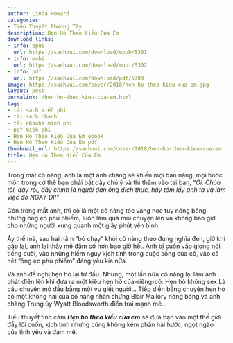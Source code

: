 ```yaml
---
author: Linda Howard
categories:
- Tiểu Thuyết Phương Tây
description: Hẹn Hò Theo Kiểu Của Em
download_links:
- info: epub
  url: https://sachvui.com/download/epub/5301
- info: mobi
  url: https://sachvui.com/download/mobi/5302
- info: pdf
  url: https://sachvui.com/download/pdf/5303
image: https://sachvui.com/cover/2018/hen-ho-theo-kieu-cua-em.jpg
layout: post
permalink: /hen-ho-theo-kieu-cua-em.html
tags:
- tải sách miễn phí
- tải sách nhanh
- tải ebooks miễn phí
- pdf miễn phí
- Hẹn Hò Theo Kiểu Của Em ebook
- Hẹn Hò Theo Kiểu Của Em pdf
thumbnail_url: https://sachvui.com/cover/2018/hen-ho-theo-kieu-cua-em.jpg
title: Hẹn Hò Theo Kiểu Của Em
---
```


 <div class="item-desc text-justify"> <p>Trong mắt cô nàng, anh là một anh chàng sẽ khiến mọi bản năng, mọi hoóc môn trong cơ thể bạn phải bật dậy chú ý và thì thầm vào tai bạn, “<em>Ôi, Chúa tôi, đây rồi, đây chính là người đàn ông đích thực, hãy tóm lấy anh ta và làm việc đó NGAY ĐI!”</em></p><p>Còn trong mắt anh, thì cô là một cô nàng tóc vàng hoe tuy nóng bỏng nhưng õng ẹo phù phiếm, luôn làm quá mọi chuyện lên và không bao giờ cho những người xung quanh một giây phút yên bình.</p><p>Ấy thế mà, sau hai năm “bỏ chạy” khỏi cô nàng theo đúng nghĩa đen, giờ khi gặp lại, anh lại thấy mê đắm cô hơn bao giờ hết. Anh bị cuốn vào giọng nói tiếng cười, vào những hiểm nguy kịch tính trong cuộc sống của cô, vào cả nét “õng ẹo phù phiếm” đáng yêu kia nữa.</p><p>Và anh đề nghị hẹn hò lại từ đầu. Nhưng, một lần nữa cô nàng lại làm anh phát điên lên khi đưa ra một kiểu hẹn hò của-riêng-cô: Hẹn hò không sex.Là câu chuyện mở đầu bằng một vụ giết người… Tiếp diễn bằng chuyện hẹn hò có một không hai của cô nàng nhân chứng Blair Mallory nóng bỏng và anh chàng Trung úy Wyatt Bloodsworth điển trai mạnh mẽ…</p><p>Tiểu thuyết tình cảm <strong><em>Hẹn hò theo kiểu của em</em></strong> sẽ đưa bạn vào một thế giới đầy lôi cuốn, kịch tính nhưng cũng không kém phần hài hước, ngọt ngào của tình yêu và đam mê.</p> </div>